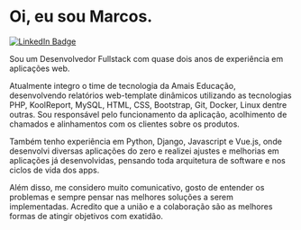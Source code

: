 # Oi, eu sou Marcos.

  <div id="badges">
  <a href = "https://www.linkedin.com/in/marcos-ornellas">
    <img src="https://img.shields.io/badge/LinkedIn-blue?style=for-the-badge&logo=linkedin&logoColor=white" alt="LinkedIn Badge"/>
  </a>
</div>

Sou um Desenvolvedor Fullstack com quase dois anos de experiência em aplicações web.

Atualmente integro o time de tecnologia da Amais Educação, desenvolvendo relatórios web-template dinâmicos utilizando as tecnologias PHP, KoolReport, MySQL, HTML, CSS, Bootstrap, Git, Docker, Linux dentre outras. Sou responsável pelo funcionamento da aplicação, acolhimento de chamados e alinhamentos com os clientes sobre os produtos.

Também tenho experiência em Python, Django, Javascript e Vue.js, onde desenvolvi diversas aplicações do zero e realizei ajustes e melhorias em aplicações já desenvolvidas, pensando toda arquitetura de software e nos ciclos de vida dos apps.

Além disso, me considero muito comunicativo, gosto de entender os problemas e sempre pensar nas melhores soluções a serem implementadas. Acredito que a união e a colaboração são as melhores formas de atingir objetivos com exatidão.